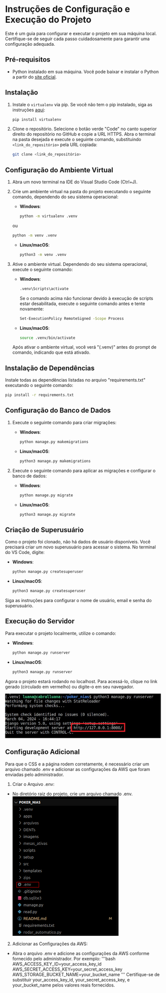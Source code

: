 
# Instruções de Configuração e Execução do Projeto

Este é um guia para configurar e executar o projeto em sua máquina local. Certifique-se de seguir cada passo cuidadosamente para garantir uma configuração adequada.

## Pré-requisitos

- Python instalado em sua máquina. Você pode baixar e instalar o Python a partir do [site oficial](https://www.python.org/downloads/).

## Instalação

1. Instale o `virtualenv` via pip. Se você não tem o pip instalado, siga as instruções [aqui](https://pip.pypa.io/en/stable/installation/):
   ```bash
   pip install virtualenv
   ```

2. Clone o repositório. Selecione o botão verde "Code" no canto superior direito do repositório no GitHub e copie a URL HTTPS.
   Abra o terminal na pasta desejada e execute o seguinte comando, substituindo `<link_do_repositório>` pela URL copiada:
   ```bash
   git clone <link_do_repositório>
   ```

## Configuração do Ambiente Virtual

1. Abra um novo terminal na IDE do Visual Studio Code (Ctrl+J).

2. Crie um ambiente virtual na pasta do projeto executando o seguinte comando, dependendo do seu sistema operacional:
   - **Windows**:
     ```bash
     python -m virtualenv .venv
     ```
   ou
     ```bash
     python -m venv .venv
     ```
   - **Linux/macOS**:
     ```bash
     python3 -m venv .venv
     ```

3. Ative o ambiente virtual. Dependendo do seu sistema operacional, execute o seguinte comando:
   - **Windows**:
     ```bash
     .venv\Scripts\activate
     ```
     Se o comando acima não funcionar devido à execução de scripts estar desabilitada, execute o seguinte comando antes e tente novamente:
     ```bash
     Set-ExecutionPolicy RemoteSigned -Scope Process
     ```
   - **Linux/macOS**:
     ```bash
     source .venv/bin/activate
     ```

   Após ativar o ambiente virtual, você verá "(.venv)" antes do prompt de comando, indicando que está ativado.

## Instalação de Dependências

Instale todas as dependências listadas no arquivo "requirements.txt" executando o seguinte comando:
```bash
pip install -r requirements.txt
```

## Configuração do Banco de Dados

1. Execute o seguinte comando para criar migrações:
   - **Windows**:
     ```bash
     python manage.py makemigrations
     ```
   - **Linux/macOS**:
     ```bash
     python3 manage.py makemigrations
     ```

2. Execute o seguinte comando para aplicar as migrações e configurar o banco de dados:
   - **Windows**:
     ```bash
     python manage.py migrate
     ```
   - **Linux/macOS**:
     ```bash
     python3 manage.py migrate
     ```

## Criação de Superusuário

Como o projeto foi clonado, não há dados de usuário disponíveis. Você precisará criar um novo superusuário para acessar o sistema. No terminal do VS Code, digite:
   - **Windows**:
     ```bash
     python manage.py createsuperuser
     ```
   - **Linux/macOS**:
     ```bash
     python3 manage.py createsuperuser
     ```

Siga as instruções para configurar o nome de usuário, email e senha do superusuário.

## Execução do Servidor

Para executar o projeto localmente, utilize o comando:
   - **Windows**:
     ```bash
     python manage.py runserver
     ```
   - **Linux/macOS**:
     ```bash
     python3 manage.py runserver
     ```

Agora o projeto estará rodando no localhost. Para acessá-lo, clique no link gerado (circulado em vermelho) ou digite-o em seu navegador.

![Exemplo](imagens/exemplo.jpeg)

## Configuração Adicional

Para que o CSS e a página rodem corretamente, é necessário criar um arquivo chamado .env e adicionar as configurações da AWS que foram enviadas pelo administrador.

1. Criar o Arquivo .env:
  - No diretório raiz do projeto, crie um arquivo chamado .env.
  ![Exemplo2](imagens/exemplo_env.png)

2. Adicionar as Configurações da AWS:
  - Abra o arquivo .env e adicione as configurações da AWS conforme fornecido pelo administrador. Por exemplo:
      '''bash
      AWS_ACCESS_KEY_ID=your_access_key_id
      AWS_SECRET_ACCESS_KEY=your_secret_access_key
      AWS_STORAGE_BUCKET_NAME=your_bucket_name
      '''
  Certifique-se de substituir your_access_key_id, your_secret_access_key, e your_bucket_name pelos valores reais fornecidos.